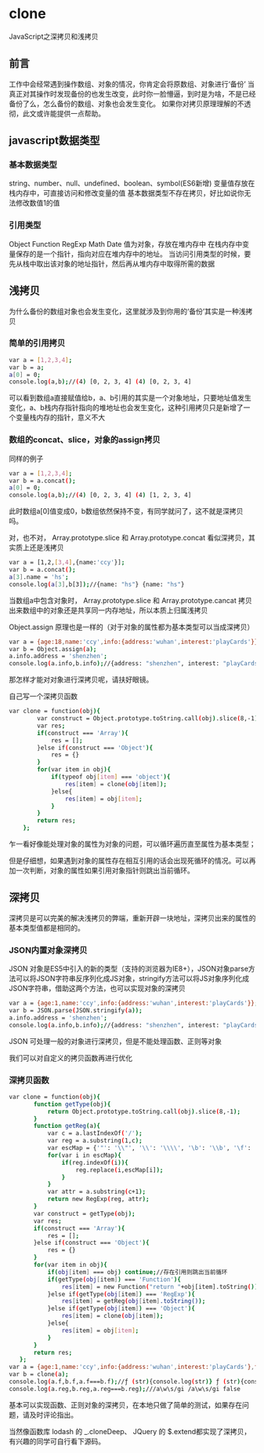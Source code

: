 # clone
JavaScript之深拷贝和浅拷贝
## 前言
工作中会经常遇到操作数组、对象的情况，你肯定会将原数组、对象进行‘备份’
当真正对其操作时发现备份的也发生改变，此时你一脸懵逼，到时是为啥，不是已经备份了么，怎么备份的数组、对象也会发生变化。
如果你对拷贝原理理解的不透彻，此文或许能提供一点帮助。

## javascript数据类型
### 基本数据类型
string、number、null、undefined、boolean、symbol(ES6新增) 变量值存放在栈内存中，可直接访问和修改变量的值
基本数据类型不存在拷贝，好比如说你无法修改数值1的值

### 引用类型
Object Function RegExp Math Date 值为对象，存放在堆内存中
在栈内存中变量保存的是一个指针，指向对应在堆内存中的地址。
当访问引用类型的时候，要先从栈中取出该对象的地址指针，然后再从堆内存中取得所需的数据

## 浅拷贝
为什么备份的数组对象也会发生变化，这里就涉及到你用的‘备份’其实是一种浅拷贝

### 简单的引用拷贝
```bash
var a = [1,2,3,4];
var b = a;
a[0] = 0;
console.log(a,b);//(4) [0, 2, 3, 4] (4) [0, 2, 3, 4]
```


可以看到数组a直接赋值给b，a、b引用的其实是一个对象地址，只要地址值发生变化，a、b栈内存指针指向的堆地址也会发生变化，这种引用拷贝只是新增了一个变量栈内存的指针，意义不大

### 数组的concat、slice，对象的assign拷贝
同样的例子
```bash
var a = [1,2,3,4];
var b = a.concat();
a[0] = 0;
console.log(a,b);//(4) [0, 2, 3, 4] (4) [1, 2, 3, 4]
```

此时数组a[0]值变成0，b数组依然保持不变，有同学就问了，这不就是深拷贝吗。

对，也不对， Array.prototype.slice 和 Array.prototype.concat 看似深拷贝，其实质上还是浅拷贝
```bash
var a = [1,2,[3,4],{name:'ccy'}];
var b = a.concat();
a[3].name = 'hs';
console.log(a[3],b[3]);//{name: "hs"} {name: "hs"}
```

当数组a中包含对象时， Array.prototype.slice 和 Array.prototype.cancat 拷贝出来数组中的对象还是共享同一内存地址，所以本质上归属浅拷贝

 Object.assign 原理也是一样的（对于对象的属性都为基本类型可以当成深拷贝）
```bash
var a = {age:18,name:'ccy',info:{address:'wuhan',interest:'playCards'}};
var b = Object.assign(a);
a.info.address = 'shenzhen';
console.log(a.info,b.info);//{address: "shenzhen", interest: "playCards"} {address: "shenzhen", interest: "playCards"}
```

那怎样才能对对象进行深拷贝呢，请扶好眼镜。

自己写一个深拷贝函数

```bash
var clone = function(obj){
        var construct = Object.prototype.toString.call(obj).slice(8,-1);
        var res;
        if(construct === 'Array'){
            res = [];
        }else if(construct === 'Object'){
            res = {}
        }
        for(var item in obj){
            if(typeof obj[item] === 'object'){
                res[item] = clone(obj[item]);
            }else{
                res[item] = obj[item];
            }
        }
        return res;
    };
```
乍一看好像能处理对象的属性为对象的问题，可以循环遍历直至属性为基本类型；

但是仔细想，如果遇到对象的属性存在相互引用的话会出现死循环的情况。可以再加一次判断，对象的属性如果引用对象指针则跳出当前循环。

## 深拷贝
深拷贝是可以完美的解决浅拷贝的弊端，重新开辟一块地址，深拷贝出来的属性的基本类型值都是相同的。

### JSON内置对象深拷贝
 JSON 对象是ES5中引入的新的类型（支持的浏览器为IE8+），JSON对象parse方法可以将JSON字符串反序列化成JS对象，stringify方法可以将JS对象序列化成JSON字符串，借助这两个方法，也可以实现对象的深拷贝
```bash
var a = {age:1,name:'ccy',info:{address:'wuhan',interest:'playCards'}};
var b = JSON.parse(JSON.stringify(a));
a.info.address = 'shenzhen';
console.log(a.info,b.info);//{address: "shenzhen", interest: "playCards"} {address: "wuhan", interest: "playCards"}
```

 JSON 可处理一般的对象进行深拷贝，但是不能处理函数、正则等对象

 我们可以对自定义的拷贝函数再进行优化
 ### 深拷贝函数
 ```bash
 var clone = function(obj){
        function getType(obj){
            return Object.prototype.toString.call(obj).slice(8,-1);
        }
        function getReg(a){
            var c = a.lastIndexOf('/');
            var reg = a.substring(1,c);
            var escMap = {'"': '\\"', '\\': '\\\\', '\b': '\\b', '\f': '\\f', '\n': '\\n', '\r': '\\r', '\t': '\\t', '\w': '\\w', '\s': '\\s', '\d': '\\d'};
            for(var i in escMap){
                if(reg.indexOf(i)){
                    reg.replace(i,escMap[i]);
                }
            }
            var attr = a.substring(c+1);
            return new RegExp(reg, attr);
        }
        var construct = getType(obj);
        var res;
        if(construct === 'Array'){
            res = [];
        }else if(construct === 'Object'){
            res = {}
        }
        for(var item in obj){
            if(obj[item] === obj) continue;//存在引用则跳出当前循环
            if(getType(obj[item]) === 'Function'){
                res[item] = new Function("return "+obj[item].toString())();
            }else if(getType(obj[item]) === 'RegExp'){
                res[item] = getReg(obj[item].toString());
            }else if(getType(obj[item]) === 'Object'){
                res[item] = clone(obj[item]);
            }else{
                res[item] = obj[item];
            }
        }
        return res;
    };
var a = {age:1,name:'ccy',info:{address:'wuhan',interest:'playCards'},f:function(str){console.log(str)},reg:/a\w\s/gi};
var b = clone(a);
console.log(a.f,b.f,a.f===b.f);//ƒ (str){console.log(str)} ƒ (str){console.log(str)} false
console.log(a.reg,b.reg,a.reg===b.reg);///a\w\s/gi /a\w\s/gi false
 ```
基本可以实现函数、正则对象的深拷贝，在本地只做了简单的测试，如果存在问题，请及时评论指出。

当然像函数库 lodash 的 _.cloneDeep、 JQuery 的 $.extend都实现了深拷贝，有兴趣的同学可自行看下源码。
